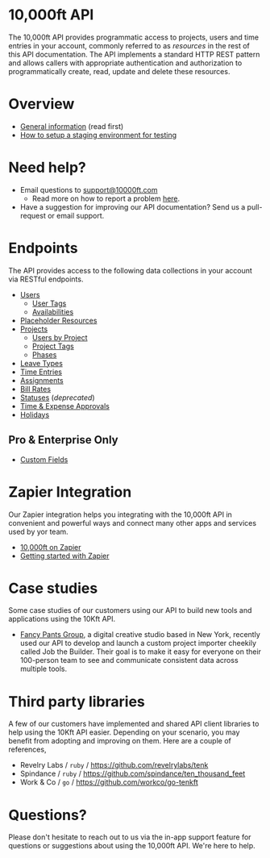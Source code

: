 # 10,000ft API

The 10,000ft API provides programmatic access to projects, users and time entries in your account, commonly referred to as _resources_ in the rest of this API documentation. The API implements a standard HTTP REST pattern and allows callers with appropriate authentication and authorization to programmatically create, read, update and delete these resources.

# Overview

* [General information](sections/first-things-first.md) (read first)
* [How to setup a staging environment for testing](sections/staging-environment.md)

# Need help?

* Email questions to support@10000ft.com
  * Read more on how to report a problem [here](sections/getting-help.md).
* Have a suggestion for improving our API documentation? Send us a pull-request or email support.

# Endpoints

The API provides access to the following data collections in your account via RESTful endpoints.

* [Users](sections/users.md)
  * [User Tags](sections/user-tags.md)
  * [Availabilities](sections/user-availabilities.md)
* [Placeholder Resources](sections/placeholders.md)
* [Projects](sections/projects.md)
  * [Users by Project](sections/project-users.md)
  * [Project Tags](sections/project-tags.md)
  * [Phases](sections/phases.md)
* [Leave Types](sections/leave-types.md)
* [Time Entries](sections/time-entries.md)
* [Assignments](sections/assignments.md)
* [Bill Rates](sections/bill-rates.md)
* [Statuses](sections/user-statuses.md) (_deprecated_)
* [Time & Expense Approvals](sections/approvals.md)
* [Holidays](sections/holidays.md)

## Pro & Enterprise Only

* [Custom Fields](sections/custom-fields.md)

# Zapier Integration

Our Zapier integration helps you integrating with the 10,000ft API in convenient and powerful ways and connect many other apps and services used by yor team. 

* [10,000ft on Zapier](https://zapier.com/apps/10000ft/integrations)
* [Getting started with Zapier](sections/zapier-integration.md)

# Case studies

Some case studies of our customers using our API to build new tools and applications using the 10Kft API.

  * [Fancy Pants Group](https://www.10000ft.com/blog/fancy-pants-group-case-study), a digital creative studio based in New York, recently used our API to develop and launch a custom project importer cheekily called Job the Builder. Their goal is to make it easy for everyone on their 100-person team to see and communicate consistent data across multiple tools.
  
# Third party libraries

A few of our customers have implemented and shared API client libraries to help using the 10Kft API easier. Depending on your scenario, you may benefit from adopting and improving on them. Here are a couple of references,

* Revelry Labs / `ruby` / https://github.com/revelrylabs/tenk
* Spindance / `ruby` / https://github.com/spindance/ten_thousand_feet
* Work & Co / `go` / https://github.com/workco/go-tenkft

# Questions?

Please don't hesitate to reach out to us via the in-app support feature for questions or suggestions about using the 10,000ft API. We're here to help.
